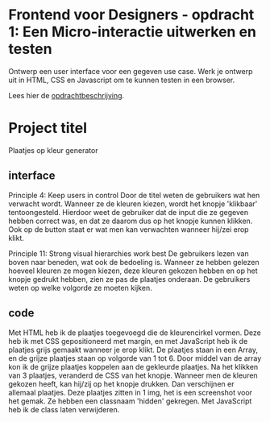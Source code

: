 # Frontend voor Designers - opdracht 1: Een Micro-interactie uitwerken en testen

Ontwerp een user interface voor een gegeven use case. Werk je ontwerp uit in HTML, CSS en Javascript om te kunnen testen in een browser.

Lees hier de [opdrachtbeschrijving](./opdrachtbeschrijving.md).

# Project titel

Plaatjes op kleur generator

## interface

Principle 4: Keep users in control
Door de titel weten de gebruikers wat hen verwacht wordt. Wanneer ze de kleuren kiezen, wordt het knopje 'klikbaar' tentoongesteld. Hierdoor weet de gebruiker dat de input die ze gegeven hebben correct was, en dat ze daarom dus op het knopje kunnen klikken. Ook op de button staat er wat men kan verwachten wanneer hij/zei erop klikt.

Principle 11: Strong visual hierarchies work best
De gebruikers lezen van boven naar beneden, wat ook de bedoeling is. Wanneer ze hebben gelezen hoeveel kleuren ze mogen kiezen, deze kleuren gekozen hebben en op het knopje gedrukt hebben, zien ze pas de plaatjes onderaan. De gebruikers weten op welke volgorde ze moeten kijken.

## code

Met HTML heb ik de plaatjes toegevoegd die de kleurencirkel vormen. Deze heb ik met CSS gepositioneerd met margin, en met JavaScript heb ik de plaatjes grijs gemaakt wanneer je erop klikt. De plaatjes staan in een Array, en de grijze plaatjes staan op volgorde van 1 tot 6. Door middel van de array kon ik de grijze plaatjes koppelen aan de gekleurde plaatjes. Na het klikken van 3 plaatjes, veranderd de CSS van het knopje. Wanneer men de kleuren gekozen heeft, kan hij/zij op het knopje drukken. Dan verschijnen er allemaal plaatjes. Deze plaatjes zitten in 1 img, het is een screenshot voor het gemak. Ze hebben een classnaam 'hidden' gekregen. Met JavaScript heb ik de class laten verwijderen.
